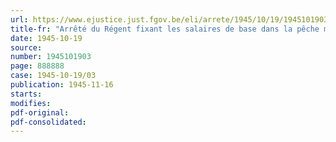 ```yaml
---
url: https://www.ejustice.just.fgov.be/eli/arrete/1945/10/19/1945101903/justel
title-fr: "Arrêté du Régent fixant les salaires de base dans la pêche maritime"
date: 1945-10-19
source:
number: 1945101903
page: 888888
case: 1945-10-19/03
publication: 1945-11-16
starts:
modifies:
pdf-original:
pdf-consolidated:
---
```


